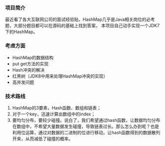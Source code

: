 ### 项目简介
最近看了各大互联网公司的面试经验贴，HashMap几乎是Java相关岗位的必考题，大部分题目都可以在源码的基础上找到答案，
本项目自己动手实现一个JDK7下的HashMap。
### 考虑方面
* HashMap的数据结构
* put get方法的实现
* Hash冲突的解决
* 红黑树（JDK8中用来处理HashMap冲突的实现）
* 高并发问题
### 技术路线
1. HashMap的3要素，Hash函数、数组和链表；
2. 对于一个key，迅速计算出数组中的index；
3. 要均匀分布，要较少碰撞。说白了，我们希望通过hash函数，让数据均匀分布在数组中，不希望大量数据发生碰撞，导致链表过长。那么怎么办到呢？也是利用位运算，通过对数据的二进制的位进行移动，让hash函数得到的数据散列开来，从而减低了碰撞的概率。